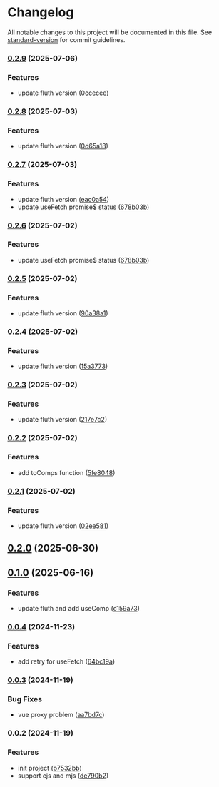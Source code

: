 # Changelog

All notable changes to this project will be documented in this file. See [standard-version](https://github.com/conventional-changelog/standard-version) for commit guidelines.

### [0.2.9](https://github.com/fluthjs/fluth-vue/compare/v0.2.8...v0.2.9) (2025-07-06)


### Features

* update fluth version ([0ccecee](https://github.com/fluthjs/fluth-vue/commit/0ccecee01d8bd6acbf5eff6909582fd36d84c3ac))

### [0.2.8](https://github.com/fluthjs/fluth-vue/compare/v0.2.7...v0.2.8) (2025-07-03)


### Features

* update fluth version ([0d65a18](https://github.com/fluthjs/fluth-vue/commit/0d65a18acab7415267f06d4356cbbfb190fb2816))

### [0.2.7](https://github.com/fluthjs/fluth-vue/compare/v0.2.5...v0.2.7) (2025-07-03)


### Features

* update fluth version ([eac0a54](https://github.com/fluthjs/fluth-vue/commit/eac0a542d5622c6e2d530e434c43d228d9bc4055))
* update useFetch promise$ status ([678b03b](https://github.com/fluthjs/fluth-vue/commit/678b03bc89badb5e1d3889cd457a96c0ec8a21ed))

### [0.2.6](https://github.com/fluthjs/fluth-vue/compare/v0.2.5...v0.2.6) (2025-07-02)


### Features

* update useFetch promise$ status ([678b03b](https://github.com/fluthjs/fluth-vue/commit/678b03bc89badb5e1d3889cd457a96c0ec8a21ed))

### [0.2.5](https://github.com/fluthjs/fluth-vue/compare/v0.2.4...v0.2.5) (2025-07-02)


### Features

* update fluth version ([90a38a1](https://github.com/fluthjs/fluth-vue/commit/90a38a1170047451ac3209bfbb1676466731ba11))

### [0.2.4](https://github.com/fluthjs/fluth-vue/compare/v0.2.3...v0.2.4) (2025-07-02)


### Features

* update fluth version ([15a3773](https://github.com/fluthjs/fluth-vue/commit/15a37734d8bcea326f520e8aa430d22c504c53b4))

### [0.2.3](https://github.com/fluthjs/fluth-vue/compare/v0.2.2...v0.2.3) (2025-07-02)


### Features

* update fluth version ([217e7c2](https://github.com/fluthjs/fluth-vue/commit/217e7c2ee72d15d5e40956e22cac15b0d78358ef))

### [0.2.2](https://github.com/fluthjs/fluth-vue/compare/v0.2.1...v0.2.2) (2025-07-02)


### Features

* add toComps function ([5fe8048](https://github.com/fluthjs/fluth-vue/commit/5fe8048a6a249f9d5fb0ef4a312b68c490035905))

### [0.2.1](https://github.com/fluthjs/fluth-vue/compare/v0.2.0...v0.2.1) (2025-07-02)


### Features

* update fluth version ([02ee581](https://github.com/fluthjs/fluth-vue/commit/02ee5815f1ac4eaaaf07c0ce36db59111afe05f1))

## [0.2.0](https://github.com/fluthjs/fluth-vue/compare/v0.1.0...v0.2.0) (2025-06-30)

## [0.1.0](https://github.com/fluthjs/fluth-vue/compare/v0.0.4...v0.1.0) (2025-06-16)


### Features

* update fluth and add useComp ([c159a73](https://github.com/fluthjs/fluth-vue/commit/c159a733cbb6a38c38f59f0b827886de1e56aa47))

### [0.0.4](https://github.com/fluthjs/fluth-vue/compare/v0.0.3...v0.0.4) (2024-11-23)


### Features

* add retry for useFetch ([64bc19a](https://github.com/fluthjs/fluth-vue/commit/64bc19a704ef1431e6a13fed1145ab64dacfcf7e))

### [0.0.3](https://github.com/fluthjs/fluth-vue/compare/v0.0.2...v0.0.3) (2024-11-19)


### Bug Fixes

* vue proxy problem ([aa7bd7c](https://github.com/fluthjs/fluth-vue/commit/aa7bd7c0adc43775a55dfe5e1f17dba214526964))

### 0.0.2 (2024-11-19)


### Features

* init project ([b7532bb](https://github.com/fluthjs/fluth-vue/commit/b7532bbc5d4e9fe2b63a164afe0e5613921474fd))
* support cjs and mjs ([de790b2](https://github.com/fluthjs/fluth-vue/commit/de790b29ee86ee3c72a03f611f73f95fbc85459d))

